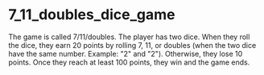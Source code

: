 # 7_11_doubles_dice_game
The game is called 7/11/doubles. The player has two dice. When they roll the dice, they earn 20 points by rolling 7, 11, or doubles (when the two dice have the same number. Example: "2" and "2"). Otherwise, they lose 10 points. Once they reach at least 100 points, they win and the game ends.

